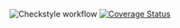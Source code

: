 ![Checkstyle workflow](https://github.com/AlexBenin01/Assignment_2/actions/workflows/checkstyle.yml/badge.svg)
[![Coverage Status](https://coveralls.io/repos/github/AlexBenin01/Assignment_2/badge.svg)](https://coveralls.io/github/AlexBenin01/Assignment_2)
